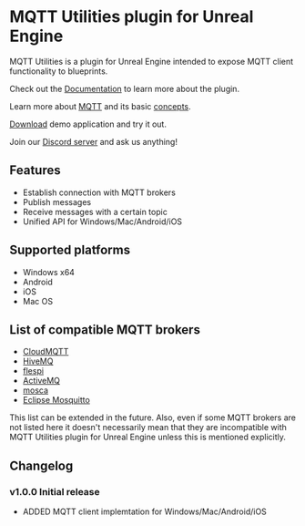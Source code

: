 # MQTT Utilities plugin for Unreal Engine

MQTT Utilities is a plugin for Unreal Engine intended to expose MQTT client functionality to blueprints.

Check out the [Documentation](https://github.com/NinevaStudios/MqttUtilities-UnrealEngine/wiki) to learn more about the plugin.

Learn more about [MQTT](http://mqtt.org/) and its basic [concepts](https://mosquitto.org/man/mqtt-7.html).

[Download](https://github.com/NinevaStudios/MqttUtilities-UnrealEngine/releases) demo application and try it out.

Join our [Discord server](https://discord.gg/SuJP9fY) and ask us anything!

## Features
* Establish connection with MQTT brokers
* Publish messages
* Receive messages with a certain topic
* Unified API for Windows/Mac/Android/iOS

## Supported platforms

* Windows x64
* Android
* iOS
* Mac OS

## List of compatible MQTT brokers

* [CloudMQTT](https://www.cloudmqtt.com/)
* [HiveMQ](https://www.hivemq.com/)
* [flespi](https://flespi.com/mqtt-broker)
* [ActiveMQ](https://activemq.apache.org/index.html)
* [mosca](https://github.com/mcollina/mosca)
* [Eclipse Mosquitto](https://mosquitto.org/)

This list can be extended in the future. Also, even if some MQTT brokers are not listed here it doesn't necessarily mean that they are incompatible with MQTT Utilities plugin for Unreal Engine unless this is mentioned explicitly.

## Changelog

### v1.0.0 Initial release

+ ADDED MQTT client implemtation for Windows/Mac/Android/iOS
